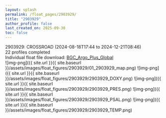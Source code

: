 ```yaml
---
layout: splash
permalink: /float_pages/2903929/
title: "2903929"
author_profile: false
last_created_on: 2025-09-30
toc: false
---
```

 
2903929: CROSSROAD (2024-08-18T17:44 to 2024-12-21T08:46)\
22 profiles completed\
Individual float file download: [BGC_Argo_Plus_Global](https://ftp.soest.hawaii.edu/bgc_argo_plus/Individual_Floats/outliers_removed/2903929_Sprof_processed.nc)\
![img-png]({{ site.url }}{{ site.baseurl }}/assets/images/float_figures/2903929/01_2903929_map.png)
![img-png]({{ site.url }}{{ site.baseurl }}/assets/images/float_figures/2903929/2903929_DOXY.png)
![img-png]({{ site.url }}{{ site.baseurl }}/assets/images/float_figures/2903929/2903929_PRES.png)
![img-png]({{ site.url }}{{ site.baseurl }}/assets/images/float_figures/2903929/2903929_PSAL.png)
![img-png]({{ site.url }}{{ site.baseurl }}/assets/images/float_figures/2903929/2903929_TEMP.png)
